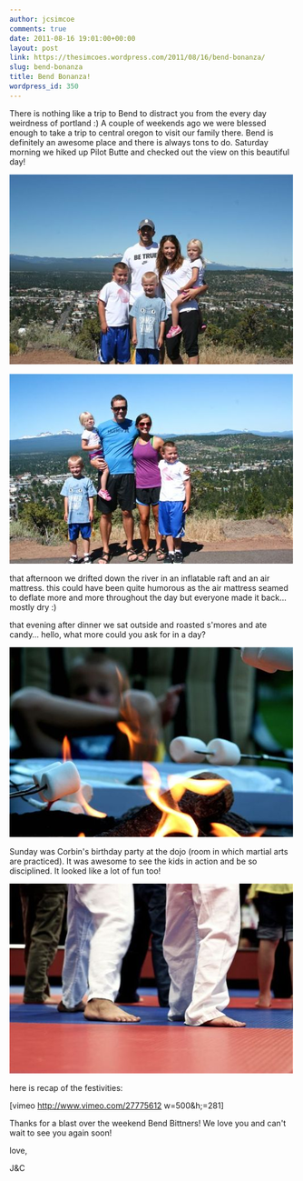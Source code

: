 ```yaml
---
author: jcsimcoe
comments: true
date: 2011-08-16 19:01:00+00:00
layout: post
link: https://thesimcoes.wordpress.com/2011/08/16/bend-bonanza/
slug: bend-bonanza
title: Bend Bonanza!
wordpress_id: 350
---
```


There is nothing like a trip to Bend to distract you from the every day weirdness of portland :) A couple of weekends ago we were blessed enough to take a trip to central oregon to visit our family there. Bend is definitely an awesome place and there is always tons to do. Saturday morning we hiked up Pilot Butte and checked out the view on this beautiful day!




![](/public/assets/tumblr_lq13u02onU1qb8l8q.jpg)




![](/public/assets/tumblr_lq13r4ZmQS1qb8l8q.jpg) 




that afternoon we drifted down the river in an inflatable raft and an air mattress. this could have been quite humorous as the air mattress seamed to deflate more and more throughout the day but everyone made it back… mostly dry :)




that evening after dinner we sat outside and roasted s'mores and ate candy… hello, what more could you ask for in a day?




![](/public/assets/tumblr_lq13xmdcUo1qb8l8q.jpg)




Sunday was Corbin's birthday party at the dojo (room in which martial arts are practiced). It was awesome to see the kids in action and be so disciplined. It looked like a lot of fun too!




![](/public/assets/tumblr_lq144mtv5d1qb8l8q.jpg)




here is recap of the festivities:




[vimeo http://www.vimeo.com/27775612 w=500&h;=281]




Thanks for a blast over the weekend Bend Bittners! We love you and can't wait to see you again soon!




love,




J&C
